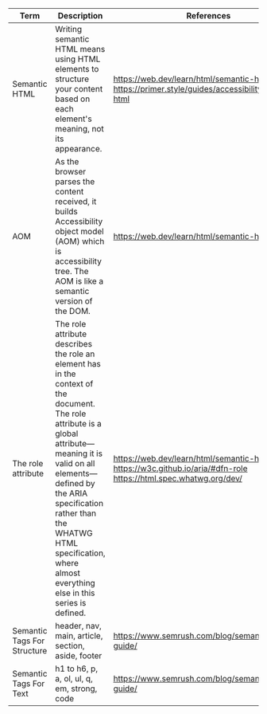 | Term | Description | References |
| ---- | ----------- | ---------- |
| Semantic HTML | Writing semantic HTML means using HTML elements to structure your content based on each element's meaning, not its appearance. | https://web.dev/learn/html/semantic-html/ </BR> https://primer.style/guides/accessibility/semantic-html|
| AOM | As the browser parses the content received, it builds  Accessibility object model (AOM) which is accessibility tree. The AOM is like a semantic version of the DOM. |  https://web.dev/learn/html/semantic-html | 
| The role attribute | The role attribute describes the role an element has in the context of the document. The role attribute is a global attribute—meaning it is valid on all elements—defined by the ARIA specification rather than the WHATWG HTML specification, where almost everything else in this series is defined. | https://web.dev/learn/html/semantic-html </br> https://w3c.github.io/aria/#dfn-role </br> https://html.spec.whatwg.org/dev/ | 
| Semantic Tags For Structure | header, nav, main, article, section, aside, footer | https://www.semrush.com/blog/semantic-html5-guide/ |
| Semantic Tags For Text | h1 to h6, p, a, ol, ul, q, em, strong, code |  https://www.semrush.com/blog/semantic-html5-guide/ |
